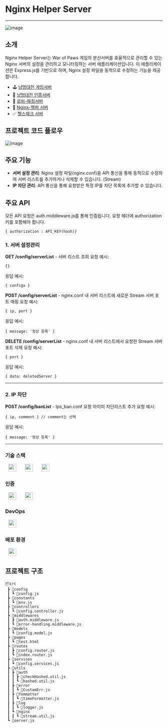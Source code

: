 # Nginx Helper Server
----
![image](https://github.com/user-attachments/assets/348c164f-0310-46de-bcbc-c5c0eef5e150)

## 소개
Nginx Helper Server는 War of Paws 게임의 분산서버를 효율적으로 관리할 수 있는 Nginx 서버의 설정을 관리하고 모니터링하는 서버 애플리케이션입니다. 이 애플리케이션은 Express.js를 기반으로 하며, Nginx 설정 파일을 동적으로 수정하는 기능을 제공합니다.

- 🕹️ [냥멍대전 게임서버](https://github.com/BnW-Developers/War-Of-Paws-Game-Server)  
- 🔑 [냥멍대전 인증서버](https://github.com/BnW-Developers/War-Of-Paws-Auth-Server)  
- 🎯 [로비-매칭서버](https://github.com/BnW-Developers/War-Of-Paws-Lobby-Matching-Server)  
- 💊 [Nginx-헬퍼 서버](https://github.com/BnW-Developers/Nginx-Helper-Server)  
- ✅ [헬스체크 서버](https://github.com/BnW-Developers/War-Of-Paws-Health-Server)  

## 프로젝트 코드 플로우
![image](https://github.com/user-attachments/assets/8575272e-6286-4f77-adfd-d67942400e9e)


## 주요 기능

- **서버 설정 관리**: Nginx 설정 파일(nginx.conf)을 API 통신을 통해 동적으로 수정하여 서버 리스트를 추가하거나 삭제할 수 있습니다. (Stream)
- **IP 차단 관리**: API 통신을 통해 요청받은 특정 IP를 차단 목록에 추가할 수 있습니다.
## 주요 API
모든 API 요청은 auth.middleware.js를 통해 인증됩니다. 요청 헤더에 authorization 키를 포함해야 합니다.

`{ authorization : API_KEY(hash)}`

### 1. 서버 설정관리
**GET /config/serverList**  - 서버 리스트 조회
요청 예시:
```
{}
```
응답 예시:
```
{ configs }
```

**POST /config/serverList** - nginx.conf 내 서버 리스트에 새로운 Stream 서버 포트 매핑
요청 예시:
```
{ ip, port }
```
응답 예시:
```
{ message: '정상 등록' }
```

**DELETE /config/serverList** - nginx.conf 내 서버 리스트에서 요청한 Stream 서버 포트 삭제
요청 예시:
```
{ port } 
```
응답 예시:
```
{ data: deletedServer }
```

---

### 2. IP 차단 
**POST /config/banList** - Ips_ban.conf 요청 아이피 차단리스트 추가
요청 예시:
```
{ ip, comment } // comment는 선택
```
응답 예시:
```
{ message: '정상 등록' }
```
---

### 기술 스택
<img src="https://shields.io/badge/JavaScript-F7DF1E?logo=JavaScript&logoColor=000&style=flat-square" style="height : 25px; margin-left : 10px; margin-right : 10px;"/>&nbsp;
<img src="https://shields.io/badge/Node.js-339933?logo=Node.js&logoColor=fff&style=flat-square" style="height : 25px; margin-left : 10px; margin-right : 10px;"/>&nbsp;
<img src="https://shields.io/badge/Express-000000?logo=Express&logoColor=fff&style=flat-square" style="height : 25px; margin-left : 10px; margin-right : 10px;"/>&nbsp;

### 인증
<img src="https://shields.io/badge/JWT-000000?logo=JSONWebTokens&logoColor=fff&style=flat-square" style="height : 25px; margin-left : 10px; margin-right : 10px;"/>&nbsp;
<img src="https://shields.io/badge/BCRYPT-3C873A?logo=OAuth&logoColor=fff&style=flat-square" style="height : 25px; margin-left : 10px; margin-right : 10px;"/>&nbsp;

### DevOps
<img src="https://shields.io/badge/Docker-2496ED?logo=Docker&logoColor=fff&style=flat-square" style="height : 25px; margin-left : 10px; margin-right : 10px;"/>&nbsp;

### 배포 환경
<img src="https://shields.io/badge/GCP-4285F4?logo=GoogleCloud&logoColor=fff&style=flat-square" style="height : 25px; margin-left : 10px; margin-right : 10px;"/>&nbsp;

## 프로젝트 구조
```
📦src
 ┣ 📂config
 ┃ ┗ 📜config.js
 ┣ 📂constants
 ┃ ┗ 📜env.js
 ┣ 📂controllers
 ┃ ┗ 📜config.controller.js
 ┣ 📂middlewares
 ┃ ┣ 📜auth.middleware.js
 ┃ ┗ 📜error-handling.middleware.js
 ┣ 📂models
 ┃ ┗ 📜config.model.js
 ┣ 📂pages
 ┃ ┗ 📜test.html
 ┣ 📂routes
 ┃ ┣ 📜config.router.js
 ┃ ┗ 📜index.router.js
 ┣ 📂services
 ┃ ┗ 📜config.services.js
 ┣ 📂utils
 ┃ ┣ 📂auth
 ┃ ┃ ┣ 📜checkHashed.util.js
 ┃ ┃ ┗ 📜hashed.util.js
 ┃ ┣ 📂error
 ┃ ┃ ┗ 📜CustomErr.js
 ┃ ┣ 📂fommatter
 ┃ ┃ ┗ 📜timeFormatter.js
 ┃ ┣ 📂log
 ┃ ┃ ┗ 📜logger.js
 ┃ ┗ 📂nginx
 ┃ ┃ ┗ 📜stream.util.js
 ┗ 📜server.js
 ```
